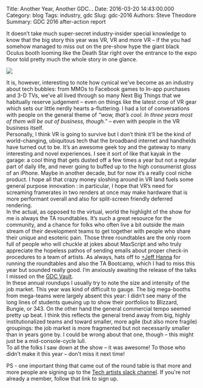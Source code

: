 Title: Another Year, Another GDC...
Date: 2016-03-20 14:43:00.000
Category: blog
Tags: industry, gdc
Slug: gdc-2016
Authors: Steve Theodore
Summary: GDC 2016 after-action report

It doesn’t take much super-secret industry-insider special knowledge to know that the big story this year was VR, VR and more VR – if the you had somehow managed to miss out on the pre-show hype the giant black Oculus booth looming like the Death Star right over the entrance to the expo floor told pretty much the whole story in one glance.   
  


[![](https://gdc.tech.ubm.com/eventAssets/gameev_2016_151009160527/image/gdc16_logo-color.png)](https://gdc.tech.ubm.com/eventAssets/gameev_2016_151009160527/image/gdc16_logo-color.png)

  
It is, however, interesting to note how cynical we’ve become as an industry about tech bubbles: from MMOs to Facebook games to In-app purchases and 3-D TVs, we’ve all lived through so many Next Big Things that we habitually reserve judgement – even on things like the latest crop of VR gear which sets our little nerdly hearts a-fluttering. I had a lot of conversations with people on the general theme of _“wow, that’s cool. In three years most of them will be out of business, though.”_ – even with people in the VR business itself.   
Personally, I think VR is going to survive but I don’t think it’ll be the kind of world-changing, ubiquitous tech that the broadband internet and handhelds have turned out to be. It’s an awesome geek toy and the gateway to many interesting and novel experiences. I see it sort of like that kayak in the garage: a cool thing that gets dusted off a few times a year but not a regular part of daily life, and never going to buffed up to the high consumerist gloss of an iPhone. Maybe in another decade, but for now it’s a really cool niche product. I hope all that crazy money sloshing around in VR land fuels some general purpose innovation : in particular, I hope that VR’s need for screaming framerates in two renders at once may make hardware that is more performant overall and also for split-screen friendly deferred rendering.  
In the actual, as opposed to the virtual, world the highlight of the show for me is always the TA roundtables. It’s such a great resource for the community, and a chance for folks who often live a bit outside the main stream of their development teams to get together with people who share their unique and esoteric pain. Those three roundtables are the only room full of people who will chuckle at jokes about MaxScript and who truly appreciate the hopeless pathos of sending emails about proper check-in procedures to a team of artists. As always, hats off to [+Jeff Hanna](https://plus.google.com/116461271591099938175)  for running the roundtables and also the TA Bootcamp, which I had to miss this year but sounded really good. I’m anxiously awaiting the release of the talks I missed on the [GDC Vault](http://www.gdcvault.com/play/1021806/Art-Direction-Bootcamp-Technical-Art).  
In these annual roundups I usually try to note the size and intensity of the job market. This year was kind of difficult to gauge. The big mega-booths from mega-teams were largely absent this year: I didn’t see many of the long lines of students queuing up to show their portfolios to Blizzard, Bungie, or 343. On the other hand the general commercial tempo seemed pretty up beat. I think this reflects the general trend away from big, highly institutionalized teams and toward smaller, more agile (but also more fragile) groupings: the job market is more fragmented but not necessarily smaller than in years gone by. I could be wrong about that one, though – this might just be a mid-console-cycle lull.  
To all the folks I saw down at the show – it was awesome! To those who didn’t make it this year – don’t miss it next time!  
  
PS - one important thing that came out of the round table is that more and more people are signing up to the [Tech artists slack channel](http://tech-artists.org/forum/showthread.php?5748-Tech-Artists-Org-is-now-on-Slack!).  If you're not already a member, follow that link to sign up.

